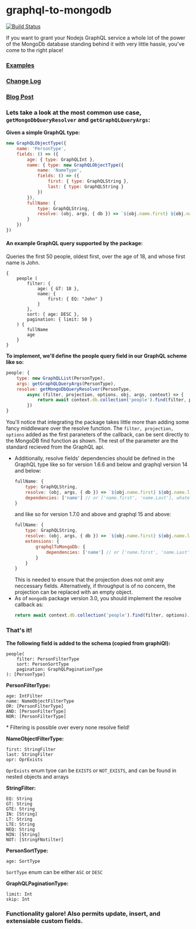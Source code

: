 # graphql-to-mongodb 
[![Build Status](https://travis-ci.org/Soluto/graphql-to-mongodb.svg?branch=master)](https://travis-ci.org/Soluto/graphql-to-mongodb)

If you want to grant your Nodejs GraphQL service a whole lot of the power of the MongoDb database standing behind it with very little hassle, you've come to the right place!

### [Examples](./examples)
### [Change Log](./CHANGELOG.md)
### [Blog Post](https://blog.solutotlv.com/graphql-to-mongodb-or-how-i-learned-to-stop-worrying-and-love-generated-query-apis/?utm_source=README)

### Lets take a look at the most common use case, ```getMongoDbQueryResolver``` and ```getGraphQLQueryArgs```:

**Given a simple GraphQL type:**
```js
new GraphQLObjectType({
    name: 'PersonType',
    fields: () => ({
        age: { type: GraphQLInt },
        name: { type: new GraphQLObjectType({
            name: 'NameType',
            fields: () => ({
                first: { type: GraphQLString },
                last: { type: GraphQLString }
            })
        }),
        fullName: {
            type: GraphQLString,
            resolve: (obj, args, { db }) => `${obj.name.first} ${obj.name.last}`
        }
    })
})
```
#### An example GraphQL query supported by the package:

Queries the first 50 people, oldest first, over the age of 18, and whose first name is John.

```
{
    people (
        filter: {
            age: { GT: 18 },
            name: { 
                first: { EQ: "John" } 
            }
        },
        sort: { age: DESC },
        pagination: { limit: 50 }
    ) {
        fullName
        age
    }
}
```

**To implement, we'll define the people query field in our GraphQL scheme like so:**


```js
people: {
    type: new GraphQLList(PersonType),
    args: getGraphQLQueryArgs(PersonType),
    resolve: getMongoDbQueryResolver(PersonType,
        async (filter, projection, options, obj, args, context) => {
            return await context.db.collection('people').find(filter, projection, options).toArray();
        })
}
```
You'll notice that integrating the package takes little more than adding some fancy middleware over the resolve function.  The `filter, projection, options` added as the first paraneters of the callback, can be sent directly to the MongoDB find function as shown. The rest of the parameter are the standard recieved from the GraphQL api. 

* Additionally, resolve fields' dependencies should be defined in the GraphQL type like so for version 1.6.6 and below and graphql version 14 and below:
    ```js 
    fullName: {
        type: GraphQLString,
        resolve: (obj, args, { db }) => `${obj.name.first} ${obj.name.last}`,
        dependencies: ['name'] // or ['name.first', 'name.Last'], whatever tickles your fancy
    }
    ```
    and like so for version 1.7.0 and above and graphql 15 and above:
    ```js 
    fullName: {
        type: GraphQLString,
        resolve: (obj, args, { db }) => `${obj.name.first} ${obj.name.last}`,
        extensions: {
            graphqlToMongoDb: {
                dependencies: ['name'] // or ['name.first', 'name.Last'], whatever tickles your fancy
            }
        }
    }
    ```
    This is needed to ensure that the projection does not omit any neccessary fields. Alternatively, if throughput is of no concern, the projection can be replaced with an empty object.
*  As of `mongodb` package version 3.0, you should implement the resolve callback as:
   ```js
   return await context.db.collection('people').find(filter, options).toArray();
   ```

### That's it!

**The following field is added to the schema (copied from graphiQl):**
```
people(
    filter: PersonFilterType
    sort: PersonSortType
    pagination: GraphQLPaginationType
): [PersonType]
```

**PersonFilterType:**
```
age: IntFilter
name: NameObjectFilterType
OR: [PersonFilterType]
AND: [PersonFilterType]
NOR: [PersonFilterType]
```
\* Filtering is possible over every none resolve field!

**NameObjectFilterType:**
```
first: StringFilter
last: StringFilter
opr: OprExists
```
`OprExists` enum tyoe can be `EXISTS` or `NOT_EXISTS`, and can be found in nested objects and arrays

**StringFilter:**
```
EQ: String
GT: String
GTE: String
IN: [String]
LT: String
LTE: String
NEQ: String
NIN: [String]
NOT: [StringFNotilter]
```

**PersonSortType:**
```
age: SortType
```
`SortType` enum can be either `ASC` or `DESC`

**GraphQLPaginationType:**
```
limit: Int
skip: Int
```

### Functionality galore! Also permits update, insert, and extensiable custom fields.
